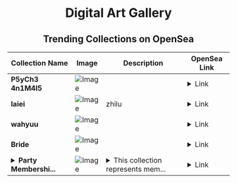 <div align="center">

# Digital Art Gallery

## Trending Collections on OpenSea

| Collection Name                       | Image                                                                                     | Description                       | OpenSea Link                                                                                          |
|---------------------------------------|-------------------------------------------------------------------------------------------|-----------------------------------|--------------------------------------------------------------------------------------------------------|
| **P5yCh3 4n1M4l5** | ![Image](https://i.seadn.io/s/raw/files/f26e9a424002ab030c10057839b26d20.png?w=500&auto=format?w=200&auto=format) |  | <details><summary>Link</summary>[P5yCh3 4n1M4l5](https://opensea.io/collection/p5ych3-4n1m4l5)</details> |
| **laiei** | ![Image](https://i.seadn.io/s/raw/files/65041a9ca97cb3f64195f4c1a082bf06.jpg?w=500&auto=format?w=200&auto=format) | zhilu | <details><summary>Link</summary>[laiei](https://opensea.io/collection/laiei)</details> |
| **wahyuu** | ![Image](https://i.seadn.io/s/raw/files/44f1dd389181406e44d9d1061f509fb7.jpg?w=500&auto=format?w=200&auto=format) |  | <details><summary>Link</summary>[wahyuu](https://opensea.io/collection/wahyuu)</details> |
| **Bride** | ![Image](https://i.seadn.io/s/raw/files/43c85735576a021c828f5672653ddf03.jpg?w=500&auto=format?w=200&auto=format) |  | <details><summary>Link</summary>[Bride](https://opensea.io/collection/bride-24)</details> |
| **<details><summary>Party Membershi...</summary>Party Memberships: QuantumDAO</details>** | ![Image](https://i.seadn.io/s/raw/files/c088d2c13d9d7f35bde98f08b5b00e16.png?w=500&auto=format?w=200&auto=format) | <details><summary>This collection represents mem...</summary>This collection represents memberships in the following Party: QuantumDAO. Head to https://base.party.app/party/0x9de20ec6d908c1ce058e2ba510fd56f2695c3939 to view the Party's latest activity.</details> | <details><summary>Link</summary>[Party Memberships: QuantumDAO](https://opensea.io/collection/party-memberships-quantumdao-1)</details> |

</div>